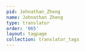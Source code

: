 ```yaml
---
pid: Johnathan_Zheng
name: Johnathan Zheng
type: translator
order: '065'
layout: tagpage
collection: translator_tags
---
```

